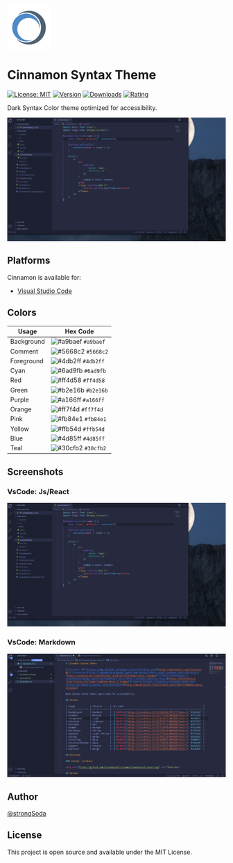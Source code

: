 <img height="100px" src="https://github.com/strongsoda/cinnamon-vscode/raw/master/icon.png" alt="Cinnamon Icon">

# Cinnamon Syntax Theme 

[![License: MIT](https://img.shields.io/badge/License-MIT-blue.svg)](https://opensource.org/licenses/MIT) [![Version](https://vsmarketplacebadge.apphb.com/version-short/imran.cinnamon.svg?color=blue)](https://marketplace.visualstudio.com/items?itemName=imran.cinnamon) [![Downloads](https://vsmarketplacebadge.apphb.com/downloads-short/imran.cinnamon.svg?color=blue)](https://marketplace.visualstudio.com/items?itemName=imran.cinnamon) [![Rating](https://vsmarketplacebadge.apphb.com/rating-star/imran.cinnamon.svg?color=blue)](https://marketplace.visualstudio.com/items?itemName=imran.cinnamon)

Dark Syntax Color theme optimized for accessibility.

<img src="https://github.com/strongsoda/cinnamon-vscode/raw/master/cover.png" alt="Preview vscode">

## Platforms

Cinnamon is available for:

- [Visual Studio Code](https://marketplace.visualstudio.com/items?itemName=imran.cinnamon)

## Colors

| Usage           | Hex Code                                                           |
| --------------- | ------------------------------------------------------------------ |
| Background      | ![#a9baef](https://placehold.it/15/a9baef/000000?text=+) `#a9baef`| |
| Comment         | ![#5668c2](https://placehold.it/15/5668c2/000000?text=+) `#5668c2` |
| Foreground      | ![#4db2ff](https://placehold.it/15/4db2ff/000000?text=+) `#4db2ff` |
| Cyan            | ![#6ad9fb](https://placehold.it/15/6ad9fb/000000?text=+) `#6ad9fb` |
| Red             | ![#ff4d58](https://placehold.it/15/ff4d58/000000?text=+) `#ff4d58` |
| Green           | ![#b2e16b](https://placehold.it/15/b2e16b/000000?text=+) `#b2e16b` |
| Purple          | ![#a166ff](https://placehold.it/15/a166ff/000000?text=+) `#a166ff` |
| Orange          | ![#ff7f4d](https://placehold.it/15/ff7f4d/000000?text=+) `#ff7f4d` |
| Pink            | ![#fb84e1](https://placehold.it/15/fb84e1/000000?text=+) `#fb84e1` |
| Yellow          | ![#ffb54d](https://placehold.it/15/ffb54d/000000?text=+) `#ffb54d` |
| Blue            | ![#4d85ff](https://placehold.it/15/4d85ff/000000?text=+) `#4d85ff` |
| Teal            | ![#30cfb2](https://placehold.it/15/30cfb2/000000?text=+) `#30cfb2` |

## Screenshots

### VsCode: Js/React

<img src="https://github.com/strongsoda/cinnamon-vscode/raw/master/cover.png" alt="Preview vscode">

### VsCode: Markdown

<img src="https://github.com/strongsoda/cinnamon/raw/master/images/markdown.png" alt="Preview Markdown">

## Author

[@strongSoda](https://github.com/strongsoda/)

## License

This project is open source and available under the MIT License.
